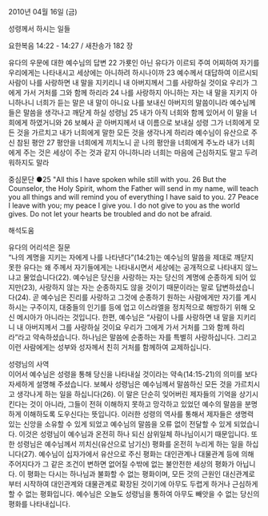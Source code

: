 2010년 04월 16일 (금)

성령께서 하시는 일들



요한복음 14:22 - 14:27 / 새찬송가 182 장


유다의 우문에 대한 예수님의 답변
22 가룟인 아닌 유다가 이르되 주여 어찌하여 자기를 우리에게는 나타내시고 세상에는 아니하려 하시나이까 23 예수께서 대답하여 이르시되 사람이 나를 사랑하면 내 말을 지키리니 내 아버지께서 그를 사랑하실 것이요 우리가 그에게 가서 거처를 그와 함께 하리라 24 나를 사랑하지 아니하는 자는 내 말을 지키지 아니하나니 너희가 듣는 말은 내 말이 아니요 나를 보내신 아버지의 말씀이니라 
예수님께 들은 말씀을 생각나고 깨닫게 하실 성령님
25 내가 아직 너희와 함께 있어서 이 말을 너희에게 하였거니와 26 보혜사 곧 아버지께서 내 이름으로 보내실 성령 그가 너희에게 모든 것을 가르치고 내가 너희에게 말한 모든 것을 생각나게 하리라 
예수님이 유산으로 주신 참된 평안
27 평안을 너희에게 끼치노니 곧 나의 평안을 너희에게 주노라 내가 너희에게 주는 것은 세상이 주는 것과 같지 아니하니라 너희는 마음에 근심하지도 말고 두려워하지도 말라  

중심문단 ●25 "All this I have spoken while still with you. 26 But the Counselor, the Holy Spirit, whom the Father will send in my name, will teach you all things and will remind you of everything I have said to you. 27 Peace I leave with you; my peace I give you. I do not give to you as the world gives. Do not let your hearts be troubled and do not be afraid.

해석도움





유다의 어리석은 질문  
“나의 계명을 지키는 자에게 나를 나타낸다”(14:21)는 예수님의 말씀을 제대로 깨닫지 못한 유다는 왜 주께서 자기들에게는 나타내시면서 세상에는 공개적으로 나타내지 않느냐고 물었습니다(22). 예수님은 당신을 사랑하는 자는 당신의 계명에 순종하게 되어 있지만(23), 사랑하지 않는 자는 순종하지도 않을 것이기 때문이라는 말로 답변하셨습니다(24). 곧 예수님은 진리를 사랑하고 그것에 순종하기 원하는 사람에게만 자기를 계시하시는 구주이지, 대중들의 인기를 등에 업고 이스라엘을 정치적으로 해방하기 위해 오신 메시아가 아니라는 것입니다. 한편, 예수님은 “사람이 나를 사랑하면 내 말을 지키리니 내 아버지께서 그를 사랑하실 것이요 우리가 그에게 가서 거처를 그와 함께 하리라”라고 약속하셨습니다. 하나님은 말씀에 순종하는 자를 특별히 사랑하십니다. 그리고 이런 사람에게는 성부와 성자께서 친히 거처를 함께하여 교제하십니다.  

성령님의 사역  
이어서 예수님은 성령을 통해 당신을 나타내실 것이라는 약속(14:15-21)의 의미를 보다 자세하게 설명해 주셨습니다. 보혜사 성령님은 예수님께서 말씀하신 모든 것을 가르치시고 생각나게 하는 일을 하십니다(26). 이 말은 단순히 잊어버린 제자들의 기억을 상기시킨다는 것이 아니라, 그들이 전혀 이해하지 못하고 망각하고 있었던 예수의 말씀을 분명하게 이해하도록 도우신다는 뜻입니다. 이러한 성령의 역사를 통해서 제자들은 생명력 있는 신앙을 소유할 수 있게 되었고 예수님의 말씀을 오류 없이 전달할 수 있게 되었습니다. 이것은 성령님이 예수님과 온전히 하나 되신 삼위일체 하나님이시기 때문입니다. 또한 성령님은 예수님께서 끼치신(유산으로 남기신) 평화를 온전히 누리게 하는 일을 하십니다(27). 예수님이 십자가에서 유산으로 주신 평화는 대인관계나 대물관계 등에 의해 주어지다가 그 같은 조건이 변하면 없어질 수밖에 없는 불안전한 세상의 평화가 아닙니다. 이 평화는 다시는 하나님과 불화할 수 없는 평화이며, 모든 것의 근원인 대신관계로부터 시작하여 대인관계와 대물관계로 확장된 것이기에 아무도 두렵게 하거나 근심하게 할 수 없는 평화입니다. 예수님은 오늘도 성령님을 통하여 아무도 빼앗을 수 없는 당신의 평화를 나타내십니다.